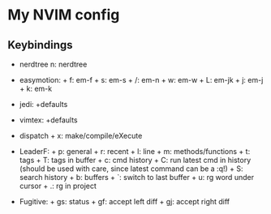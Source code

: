 # My NVIM config

## Keybindings
- nerdtree <leader>n: nerdtree

- easymotion:
        + <leader>f: em-f
        + <leader>s: em-s
        + <leader>/: em-n
        + <leader>w: em-w
        + <leader>L: em-jk
        + <leader>j: em-j
        + <leader>k: em-k

- jedi: <localleader>+defaults

- vimtex: <localleader>+defaults

- dispatch
        + <leader>x: make/compile/eXecute

- LeaderF:
        + <leader>p: general
        + <leader>r: recent
        + <leader>l: line
        + <leader>m: methods/functions
        + <leader>t: tags
        + <leader>T: tags in buffer
        + <leader>c: cmd history
        + <leader><space>C: run latest cmd in history (should be used with care, since latest command can be a :q!)
        + <leader>S: search history
        + <leader>b: buffers
        + <leader>\`: switch to last buffer
        + <leader>u: rg word under cursor
        + <leader>.: rg in project

- Fugitive:
        + <leader>gs: status
        + <leader>gf: accept left diff
        + <leader>gj: accept right diff


